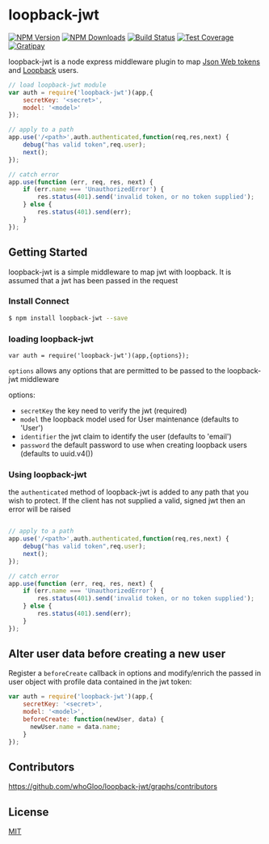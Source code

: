 # loopback-jwt

[![NPM Version][npm-image]][npm-url]
[![NPM Downloads][downloads-image]][downloads-url]
[![Build Status][travis-image]][travis-url]
[![Test Coverage][coveralls-image]][coveralls-url]
[![Gratipay][gratipay-image]][gratipay-url]

  loopback-jwt is a node express middleware plugin to map [Json Web tokens](https://www.jwt.io) and [Loopback](https://strongloop.com/) users.

```js
// load loopback-jwt module
var auth = require('loopback-jwt')(app,{
    secretKey: '<secret>',
    model: '<model>'
});

// apply to a path
app.use('/<path>',auth.authenticated,function(req,res,next) {
    debug("has valid token",req.user);
    next();
});

// catch error
app.use(function (err, req, res, next) {
    if (err.name === 'UnauthorizedError') {
        res.status(401).send('invalid token, or no token supplied');
    } else {
        res.status(401).send(err);
    }
});

```

## Getting Started

loopback-jwt is a simple middleware to map jwt with loopback. It is assumed that a jwt has been passed in the request

### Install Connect

```sh
$ npm install loopback-jwt --save
```

### loading loopback-jwt

`var auth = require('loopback-jwt')(app,{options});`

`options` allows any options that are permitted to be passed to the loopback-jwt middleware


options:
- `secretKey` the key need to verify the jwt (required)
- `model` the loopback model used for User maintenance (defaults to 'User')
- `identifier` the jwt claim to identify the user (defaults to 'email')
- `password` the default password to use when creating loopback users (defaults to uuid.v4())

### Using loopback-jwt

the `authenticated` method of loopback-jwt is added to any path that you wish to protect. If the client has not supplied a valid, signed jwt then an error will be raised

```js

// apply to a path
app.use('/<path>',auth.authenticated,function(req,res,next) {
    debug("has valid token",req.user);
    next();
});

// catch error
app.use(function (err, req, res, next) {
    if (err.name === 'UnauthorizedError') {
        res.status(401).send('invalid token, or no token supplied');
    } else {
        res.status(401).send(err);
    }
});
```

## Alter user data before creating a new user

Register a `beforeCreate` callback in options and modify/enrich the passed in user object with profile data contained in the jwt token:

```js
var auth = require('loopback-jwt')(app,{
    secretKey: '<secret>',
    model: '<model>',
    beforeCreate: function(newUser, data) {
      newUser.name = data.name;
    }
});
```


## Contributors

 https://github.com/whoGloo/loopback-jwt/graphs/contributors

## License

[MIT](LICENSE)

[npm-image]: https://img.shields.io/npm/v/connect.svg
[npm-url]: https://npmjs.org/package/connect
[travis-image]: https://img.shields.io/travis/senchalabs/connect/master.svg
[travis-url]: https://travis-ci.org/senchalabs/connect
[coveralls-image]: https://img.shields.io/coveralls/senchalabs/connect/master.svg
[coveralls-url]: https://coveralls.io/r/senchalabs/connect
[downloads-image]: https://img.shields.io/npm/dm/connect.svg
[downloads-url]: https://npmjs.org/package/connect
[gratipay-image]: https://img.shields.io/gratipay/dougwilson.svg
[gratipay-url]: https://www.gratipay.com/dougwilson/
